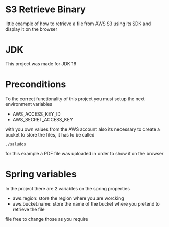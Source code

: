 # S3 Retrieve Binary
little example of how to retrieve a file from AWS S3 using its SDK and display it on the browser

# JDK

This project was made for JDK 16

# Preconditions
To the correct functionality of this project you must setup
the next environment variables

* AWS_ACCESS_KEY_ID
* AWS_SECRET_ACCESS_KEY

with you own values from the AWS account
also its necessary to create a bucket to store the files, it
has to be called

~~~~~~~~~~~
./saludos
~~~~~~~~~~~

for this example a PDF file was uploaded in order to show it 
on the browser 

# Spring variables
In the project there are 2 variables on the spring properties

* aws.region: store the region where you are worcking 
* aws.bucket.name: store the name of the bucket where you pretend 
to retrieve the file
  
file free to change those as you require